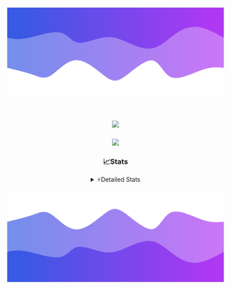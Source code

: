 ![Header](./header.png)
<div align="center">

<h1 align="center">
  <a href="https://git.io/typing-svg">
    <img src="https://readme-typing-svg.herokuapp.com/?lines=Hello,+There!+%F0%9F%91%8B;This+is+chicho.;Owner+on+Ocean;&center=true&size=25">
  </a>
</h1>
  
<p align="center">
  <img src="https://lanyard.cnrad.dev/api/852683595378196480" />
</p>

### 📈Stats
<details>
    <summary> ⚡Detailed Stats</summary>
    <br/>

<!--START_SECTION:waka-->
![Code Time](http://img.shields.io/badge/Code%20Time-747%20hrs%2049%20mins-blue)

![Profile Views](http://img.shields.io/badge/Profile%20Views-6-blue)

**🐱 My GitHub Data** 

> 📦 75.5 kB Used in GitHub's Storage 
 > 
> 🏆 25 Contributions in the Year 2024
 > 
> 🚫 Not Opted to Hire
 > 
> 📜 15 Public Repositories 
 > 
> 🔑 7 Private Repositories 
 > 
**I'm a Night 🦉** 

```text
🌞 Morning                21 commits          █░░░░░░░░░░░░░░░░░░░░░░░░   05.37 % 
🌆 Daytime                51 commits          ███░░░░░░░░░░░░░░░░░░░░░░   13.04 % 
🌃 Evening                171 commits         ███████████░░░░░░░░░░░░░░   43.73 % 
🌙 Night                  148 commits         █████████░░░░░░░░░░░░░░░░   37.85 % 
```
📅 **I'm Most Productive on Tuesday** 

```text
Monday                   23 commits          █░░░░░░░░░░░░░░░░░░░░░░░░   05.88 % 
Tuesday                  108 commits         ███████░░░░░░░░░░░░░░░░░░   27.62 % 
Wednesday                78 commits          █████░░░░░░░░░░░░░░░░░░░░   19.95 % 
Thursday                 55 commits          ████░░░░░░░░░░░░░░░░░░░░░   14.07 % 
Friday                   42 commits          ███░░░░░░░░░░░░░░░░░░░░░░   10.74 % 
Saturday                 34 commits          ██░░░░░░░░░░░░░░░░░░░░░░░   08.70 % 
Sunday                   51 commits          ███░░░░░░░░░░░░░░░░░░░░░░   13.04 % 
```


📊 **This Week I Spent My Time On** 

```text
🕑︎ Time Zone: America/Argentina/Buenos_Aires

💬 Programming Languages: 
HTML                     57 mins             ███████████░░░░░░░░░░░░░░   44.90 % 
Python                   40 mins             ████████░░░░░░░░░░░░░░░░░   31.58 % 
JavaScript               30 mins             ██████░░░░░░░░░░░░░░░░░░░   23.52 % 

🔥 Editors: 
VS Code                  2 hrs 8 mins        █████████████████████████   100.00 % 

🐱‍💻 Projects: 
Unknown Project          2 hrs 3 mins        ████████████████████████░   96.59 % 
chicho                   3 mins              █░░░░░░░░░░░░░░░░░░░░░░░░   02.71 % 
Backend                  0 secs              ░░░░░░░░░░░░░░░░░░░░░░░░░   00.70 % 

💻 Operating System: 
Mac                      2 hrs 8 mins        █████████████████████████   100.00 % 
```

**I Mostly Code in JavaScript** 

```text
JavaScript               8 repos             ███████░░░░░░░░░░░░░░░░░░   26.67 % 
HTML                     7 repos             ██████░░░░░░░░░░░░░░░░░░░   23.33 % 
C#                       2 repos             ██░░░░░░░░░░░░░░░░░░░░░░░   06.67 % 
SCSS                     1 repo              █░░░░░░░░░░░░░░░░░░░░░░░░   03.33 % 
Batchfile                1 repo              █░░░░░░░░░░░░░░░░░░░░░░░░   03.33 % 
```




 Last Updated on 14/06/2024 18:18:53 UTC
<!--END_SECTION:waka-->
</details>

![Footer](./footer.png)
